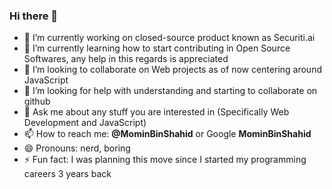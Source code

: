 ### Hi there 👋

- 🔭 I’m currently working on closed-source product known as Securiti.ai
- 🌱 I’m currently learning how to start contributing in Open Source Softwares, any help in this regards is appreciated
- 👯 I’m looking to collaborate on Web projects as of now centering around JavaScript
- 🤔 I’m looking for help with understanding and starting to collaborate on github
- 💬 Ask me about any stuff you are interested in (Specifically Web Development and JavaScript)
- 📫 How to reach me: __@MominBinShahid__ or Google __MominBinShahid__
- 😄 Pronouns: nerd, boring
- ⚡ Fun fact: I was planning this move since I started my programming careers 3 years back

<!--
**MominBinShahid/MominBinShahid** is a ✨ _special_ ✨ repository because its `README.md` (this file) appears on your GitHub profile.

Here are some ideas to get you started:

- 🔭 I’m currently working on ...
- 🌱 I’m currently learning ...
- 👯 I’m looking to collaborate on ...
- 🤔 I’m looking for help with ...
- 💬 Ask me about ...
- 📫 How to reach me: ...
- 😄 Pronouns: ...
- ⚡ Fun fact: ...
-->
